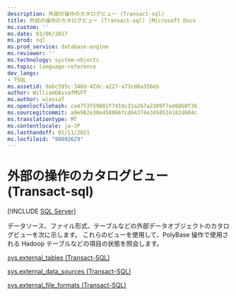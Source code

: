 ```yaml
---
description: 外部の操作のカタログビュー (Transact-sql)
title: 外部の操作のカタログビュー (Transact-sql) |Microsoft Docs
ms.custom: ''
ms.date: 03/06/2017
ms.prod: sql
ms.prod_service: database-engine
ms.reviewer: ''
ms.technology: system-objects
ms.topic: language-reference
dev_langs:
- TSQL
ms.assetid: 9abc595c-346d-42dc-a227-a73cd0a356eb
author: WilliamDAssafMSFT
ms.author: wiassaf
ms.openlocfilehash: ca4753f59881f7410c31a2b7a2389f7ad68b0f38
ms.sourcegitcommit: a9e982e30e458866fcd64374e3458516182d604c
ms.translationtype: MT
ms.contentlocale: ja-JP
ms.lasthandoff: 01/11/2021
ms.locfileid: "98092629"
---
```

# <a name="external-operations-catalog-views-transact-sql"></a>外部の操作のカタログビュー (Transact-sql)
[!INCLUDE [SQL Server](../../includes/applies-to-version/sqlserver.md)]

  データソース、ファイル形式、テーブルなどの外部データオブジェクトのカタログビューを次に示します。 これらのビューを使用して、PolyBase 操作で使用される Hadoop テーブルなどの項目の状態を照会します。  
  
 [sys.external_tables &#40;Transact-SQL&#41;](../../relational-databases/system-catalog-views/sys-external-tables-transact-sql.md)  
  
 [sys.external_data_sources &#40;Transact-SQL&#41;](../../relational-databases/system-catalog-views/sys-external-data-sources-transact-sql.md)  
  
 [sys.external_file_formats &#40;Transact-SQL&#41;](../../relational-databases/system-catalog-views/sys-external-file-formats-transact-sql.md)  
  
  
